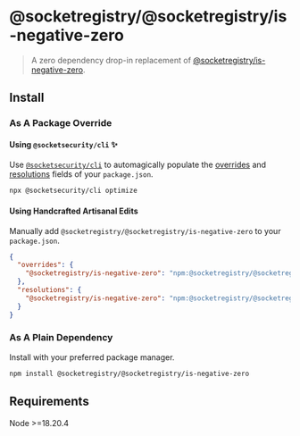 # @socketregistry/@socketregistry/is-negative-zero

> A zero dependency drop-in replacement of
> [@socketregistry/is-negative-zero](https://www.npmjs.com/package/@socketregistry/is-negative-zero).

## Install

### As A Package Override

#### Using `@socketsecurity/cli` :sparkles:

Use [`@socketsecurity/cli`](https://www.npmjs.com/package/@socketsecurity/cli)
to automagically populate the
[overrides](https://docs.npmjs.com/cli/v9/configuring-npm/package-json#overrides)
and [resolutions](https://yarnpkg.com/configuration/manifest#resolutions) fields
of your `package.json`.

```sh
npx @socketsecurity/cli optimize
```

#### Using Handcrafted Artisanal Edits

Manually add `@socketregistry/@socketregistry/is-negative-zero` to your
`package.json`.

```json
{
  "overrides": {
    "@socketregistry/is-negative-zero": "npm:@socketregistry/@socketregistry/is-negative-zero@^1"
  },
  "resolutions": {
    "@socketregistry/is-negative-zero": "npm:@socketregistry/@socketregistry/is-negative-zero@^1"
  }
}
```

### As A Plain Dependency

Install with your preferred package manager.

```sh
npm install @socketregistry/@socketregistry/is-negative-zero
```

## Requirements

Node &gt;=18.20.4

